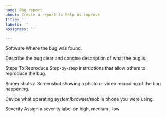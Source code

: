 ```yaml
---
name: Bug report
about: Create a report to help us improve
title: ''
labels: ''
assignees: ''

---
```


Software
Where the bug was found.

Describe the bug
clear and concise description of what the bug is.

Steps To Reproduce
Step-by-step instructions that allow others to reproduce the bug.

Screenshots
a Screenshot showing a photo or video recording of the bug happening.

Device
what operating system/browser/mobile phone you were using.

Severity
Assign a severity label on high, medium , low

